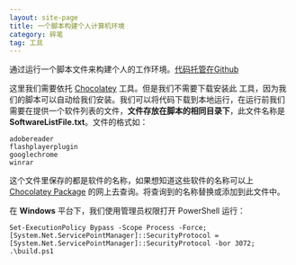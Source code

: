 ```yaml
---
layout: site-page
title: 一个脚本构建个人计算机环境
category: 碎笔
tag: 工具
---
```

通过运行一个脚本文件来构建个人的工作环境。[代码托管在Github](https://github.com/xiashuangxi/build-environment-shell)

这里我们需要依托 [Chocolatey](https://chocolatey.org/) 工具。但是我们不需要下载安装此
工具，因为我们的脚本可以自动给我们安装。我们可以将代码下载到本地运行，在运行前我们
需要在提供一个软件列表的文件，**文件存放在脚本的相同目录下**，此文件名称是 **SoftwareListFile.txt**。文件的格式如：
```
adobereader
flashplayerplugin
googlechrome
winrar
```

这个文件里保存的都是软件的名称，如果想知道这些软件的名称可以上 [Chocolatey Package](https://chocolatey.org/packages)
的网上去查询。将查询到的名称替换或添加到此文件中。

在 **Windows** 平台下，我们使用管理员权限打开 PowerShell 运行：
```
Set-ExecutionPolicy Bypass -Scope Process -Force; [System.Net.ServicePointManager]::SecurityProtocol = [System.Net.ServicePointManager]::SecurityProtocol -bor 3072; .\build.ps1
```
